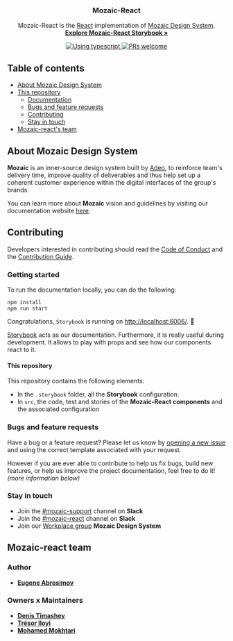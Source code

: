 <h3 align="center">Mozaic-React</h3>

<p align="center">
  Mozaic-React is the <a href="https://reactjs.org/">React</a> implementation of <a href="https://mozaic.adeo.cloud/">Mozaic Design System</a>.
  <br>
  <a href="https://adeo.github.io/mozaic-react/"><strong>Explore Mozaic-React Storybook »</strong></a>
</p>

<p align="center">
  <a href="https://www.typescriptlang.org/">
    <img src="https://img.shields.io/badge/TypeScript-007ACC?style=for-the-badge&logo=typescript&logoColor=white" alt="Using typescript" />
  </a>
  <a href="https://mozaic.adeo.cloud/Contributing/Principles/ContributionJourney/">
    <img src="https://img.shields.io/badge/PRs-welcome-brightgreen.svg" alt="PRs welcome" />
  </a>
</p>

## Table of contents

-   [About Mozaic Design System](#about-mozaic-design-system)
-   [This repository](#this-repository)
    -   [Documentation](#documentation)
    -   [Bugs and feature requests](#bugs-and-feature-requests)
    -   [Contributing](#contributing)
    -   [Stay in touch](#stay-in-touch)
-   [Mozaic-react's team](#Mozaic-react-team)

## About Mozaic Design System

**Mozaic** is an inner-source design system built by [Adeo](https://www.adeo.com/), to reinforce team's delivery time, improve quality of deliverables and thus help set up a coherent customer experience within the digital interfaces of the group's brands.

You can learn more about **Mozaic** vision and guidelines by visiting our documentation website [here](https://mozaic.adeo.cloud/).

## Contributing

Developers interested in contributing should read the [Code of Conduct](https://github.com/adeo/mozaic-design-system/blob/master/CODE_OF_CONDUCT.md) and the [Contribution Guide](https://mozaic.adeo.cloud/Contributing/).

### Getting started

To run the documentation locally, you can do the following:

```shell
npm install
npm run start
```

Congratulations, `Storybook` is running on [http://localhost:6006/](http://localhost:6006/). :rocket:

[Storybook](https://storybook.js.org/docs/vue/get-started/introduction) acts as our documentation. Furthermore, it is really useful during development. It allows to play with props and see how our components react to it.

#### This repository

This repository contains the following elements:

-   In the `.storybook` folder, all the **Storybook** configuration.
-   In `src`, the code, test and stories of the **Mozaic-React components** and the associated configuration

### Bugs and feature requests

Have a bug or a feature request? Please let us know by [opening a new issue](https://github.com/adeo/mozaic-react/issues/new/choose) and using the correct template associated with your request.

However if you are ever able to contribute to help us fix bugs, build new features, or help us improve the project documentation, feel free to do it! _(more information below)_

### Stay in touch

-   Join the [#mozaic-support](https://app.slack.com/client/T4R6RCZFA/CKQJZL7C4/) channel on **Slack**
-   Join the [#mozaic-react](https://adeo-tech-community.slack.com/archives/CTKEF69GV) channel on **Slack**
-   Join our [Workplace group](https://adeo.workplace.com/groups/427492661454646/) **Mozaic Design System**

## Mozaic-react team

### Author

-   **[Eugene Abrosimov](https://github.com/sadcitizen)**

### Owners x Maintainers

-   **[Denis Timashev](https://github.com/ancientbag)**
-   **[Trésor Iloyi](https://github.com/tiloyi)**
-   **[Mohamed Mokhtari](https://github.com/mohamedMok)**
